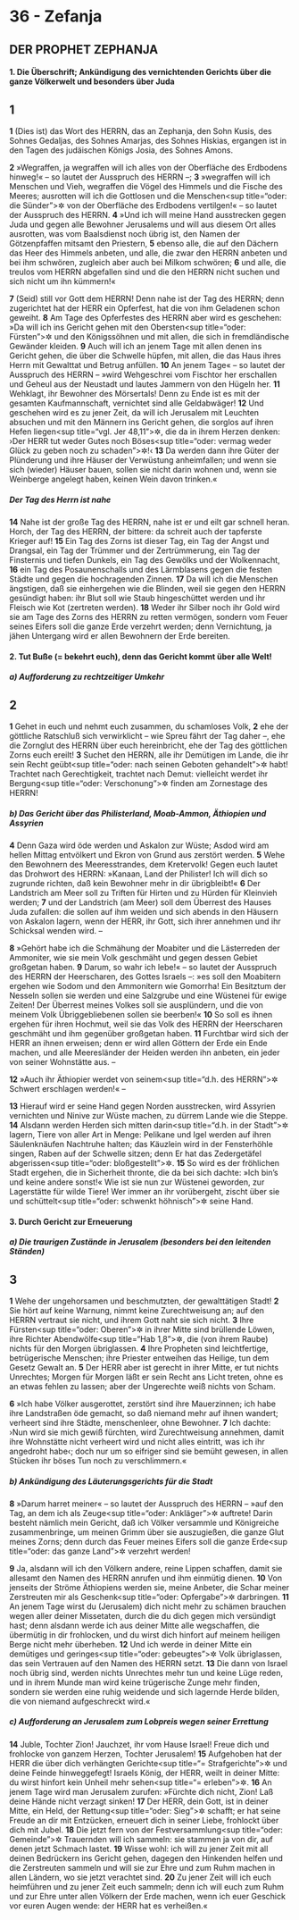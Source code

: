 # 36 - Zefanja

## DER PROPHET ZEPHANJA

#### 1. Die Überschrift; Ankündigung des vernichtenden Gerichts über die ganze Völkerwelt und besonders über Juda

## 1
**1** (Dies ist) das Wort des HERRN, das an Zephanja, den Sohn Kusis, des Sohnes Gedaljas, des Sohnes Amarjas, des Sohnes Hiskias, ergangen ist in den Tagen des judäischen Königs Josia, des Sohnes Amons.

**2** »Wegraffen, ja wegraffen will ich alles von der Oberfläche des Erdbodens hinweg!« – so lautet der Ausspruch des HERRN –;
**3** »wegraffen will ich Menschen und Vieh, wegraffen die Vögel des Himmels und die Fische des Meeres; ausrotten will ich die Gottlosen und die Menschen<sup title=“oder: die Sünder”>&#x2732;</sup> von der Oberfläche des Erdbodens vertilgen!« – so lautet der Ausspruch des HERRN.
**4** »Und ich will meine Hand ausstrecken gegen Juda und gegen alle Bewohner Jerusalems und will aus diesem Ort alles ausrotten, was vom Baalsdienst noch übrig ist, den Namen der Götzenpfaffen mitsamt den Priestern,
**5** ebenso alle, die auf den Dächern das Heer des Himmels anbeten, und alle, die zwar den HERRN anbeten und bei ihm schwören, zugleich aber auch bei Milkom schwören;
**6** und alle, die treulos vom HERRN abgefallen sind und die den HERRN nicht suchen und sich nicht um ihn kümmern!«

**7** (Seid) still vor Gott dem HERRN! Denn nahe ist der Tag des HERRN; denn zugerichtet hat der HERR ein Opferfest, hat die von ihm Geladenen schon geweiht.
**8** Am Tage des Opferfestes des HERRN aber wird es geschehen: »Da will ich ins Gericht gehen mit den Obersten<sup title=“oder: Fürsten”>&#x2732;</sup> und den Königssöhnen und mit allen, die sich in fremdländische Gewänder kleiden.
**9** Auch will ich an jenem Tage mit allen denen ins Gericht gehen, die über die Schwelle hüpfen, mit allen, die das Haus ihres Herrn mit Gewalttat und Betrug anfüllen.
**10** An jenem Tage« – so lautet der Ausspruch des HERRN – »wird Wehgeschrei vom Fischtor her erschallen und Geheul aus der Neustadt und lautes Jammern von den Hügeln her.
**11** Wehklagt, ihr Bewohner des Mörsertals! Denn zu Ende ist es mit der gesamten Kaufmannschaft, vernichtet sind alle Geldabwäger!
**12** Und geschehen wird es zu jener Zeit, da will ich Jerusalem mit Leuchten absuchen und mit den Männern ins Gericht gehen, die sorglos auf ihren Hefen liegen<sup title=“vgl. Jer 48,11”>&#x2732;</sup>, die da in ihrem Herzen denken: ›Der HERR tut weder Gutes noch Böses<sup title=“oder: vermag weder Glück zu geben noch zu schaden”>&#x2732;</sup>!‹
**13** Da werden dann ihre Güter der Plünderung und ihre Häuser der Verwüstung anheimfallen; und wenn sie sich (wieder) Häuser bauen, sollen sie nicht darin wohnen und, wenn sie Weinberge angelegt haben, keinen Wein davon trinken.«

##### Der Tag des Herrn ist nahe

**14** Nahe ist der große Tag des HERRN, nahe ist er und eilt gar schnell heran. Horch, der Tag des HERRN, der bittere: da schreit auch der tapferste Krieger auf!
**15** Ein Tag des Zorns ist dieser Tag, ein Tag der Angst und Drangsal, ein Tag der Trümmer und der Zertrümmerung, ein Tag der Finsternis und tiefen Dunkels, ein Tag des Gewölks und der Wolkennacht,
**16** ein Tag des Posaunenschalls und des Lärmblasens gegen die festen Städte und gegen die hochragenden Zinnen.
**17** Da will ich die Menschen ängstigen, daß sie einhergehen wie die Blinden, weil sie gegen den HERRN gesündigt haben: ihr Blut soll wie Staub hingeschüttet werden und ihr Fleisch wie Kot (zertreten werden).
**18** Weder ihr Silber noch ihr Gold wird sie am Tage des Zorns des HERRN zu retten vermögen, sondern vom Feuer seines Eifers soll die ganze Erde verzehrt werden; denn Vernichtung, ja jähen Untergang wird er allen Bewohnern der Erde bereiten.

#### 2. Tut Buße (= bekehrt euch), denn das Gericht kommt über alle Welt!

##### a) Aufforderung zu rechtzeitiger Umkehr

## 2
**1** Gehet in euch und nehmt euch zusammen, du schamloses Volk,
**2** ehe der göttliche Ratschluß sich verwirklicht – wie Spreu fährt der Tag daher –, ehe die Zornglut des HERRN über euch hereinbricht, ehe der Tag des göttlichen Zorns euch ereilt!
**3** Suchet den HERRN, alle ihr Demütigen im Lande, die ihr sein Recht geübt<sup title=“oder: nach seinen Geboten gehandelt”>&#x2732;</sup> habt! Trachtet nach Gerechtigkeit, trachtet nach Demut: vielleicht werdet ihr Bergung<sup title=“oder: Verschonung”>&#x2732;</sup> finden am Zornestage des HERRN!

##### b) Das Gericht über das Philisterland, Moab-Ammon, Äthiopien und Assyrien

**4** Denn Gaza wird öde werden und Askalon zur Wüste; Asdod wird am hellen Mittag entvölkert und Ekron von Grund aus zerstört werden.
**5** Wehe den Bewohnern des Meeresstrandes, dem Kretervolk! Gegen euch lautet das Drohwort des HERRN: »Kanaan, Land der Philister! Ich will dich so zugrunde richten, daß kein Bewohner mehr in dir übrigbleibt!«
**6** Der Landstrich am Meer soll zu Triften für Hirten und zu Hürden für Kleinvieh werden;
**7** und der Landstrich (am Meer) soll dem Überrest des Hauses Juda zufallen: die sollen auf ihm weiden und sich abends in den Häusern von Askalon lagern, wenn der HERR, ihr Gott, sich ihrer annehmen und ihr Schicksal wenden wird. –

**8** »Gehört habe ich die Schmähung der Moabiter und die Lästerreden der Ammoniter, wie sie mein Volk geschmäht und gegen dessen Gebiet großgetan haben.
**9** Darum, so wahr ich lebe!« – so lautet der Ausspruch des HERRN der Heerscharen, des Gottes Israels –: »es soll den Moabitern ergehen wie Sodom und den Ammonitern wie Gomorrha! Ein Besitztum der Nesseln sollen sie werden und eine Salzgrube und eine Wüstenei für ewige Zeiten! Der Überrest meines Volkes soll sie ausplündern, und die von meinem Volk Übriggebliebenen sollen sie beerben!«
**10** So soll es ihnen ergehen für ihren Hochmut, weil sie das Volk des HERRN der Heerscharen geschmäht und ihm gegenüber großgetan haben.
**11** Furchtbar wird sich der HERR an ihnen erweisen; denn er wird allen Göttern der Erde ein Ende machen, und alle Meeresländer der Heiden werden ihn anbeten, ein jeder von seiner Wohnstätte aus. –

**12** »Auch ihr Äthiopier werdet von seinem<sup title=“d.h. des HERRN”>&#x2732;</sup> Schwert erschlagen werden!« –

**13** Hierauf wird er seine Hand gegen Norden ausstrecken, wird Assyrien vernichten und Ninive zur Wüste machen, zu dürrem Lande wie die Steppe.
**14** Alsdann werden Herden sich mitten darin<sup title=“d.h. in der Stadt”>&#x2732;</sup> lagern, Tiere von aller Art in Menge: Pelikane und Igel werden auf ihren Säulenknäufen Nachtruhe halten; das Käuzlein wird in der Fensterhöhle singen, Raben auf der Schwelle sitzen; denn Er hat das Zedergetäfel abgerissen<sup title=“oder: bloßgestellt”>&#x2732;</sup>.
**15** So wird es der fröhlichen Stadt ergehen, die in Sicherheit thronte, die da bei sich dachte: »Ich bin’s und keine andere sonst!« Wie ist sie nun zur Wüstenei geworden, zur Lagerstätte für wilde Tiere! Wer immer an ihr vorübergeht, zischt über sie und schüttelt<sup title=“oder: schwenkt höhnisch”>&#x2732;</sup> seine Hand.

#### 3. Durch Gericht zur Erneuerung

##### a) Die traurigen Zustände in Jerusalem (besonders bei den leitenden Ständen)

## 3
**1** Wehe der ungehorsamen und beschmutzten, der gewalttätigen Stadt!
**2** Sie hört auf keine Warnung, nimmt keine Zurechtweisung an; auf den HERRN vertraut sie nicht, und ihrem Gott naht sie sich nicht.
**3** Ihre Fürsten<sup title=“oder: Oberen”>&#x2732;</sup> in ihrer Mitte sind brüllende Löwen, ihre Richter Abendwölfe<sup title=“Hab 1,8”>&#x2732;</sup>, die (von ihrem Raube) nichts für den Morgen übriglassen.
**4** Ihre Propheten sind leichtfertige, betrügerische Menschen; ihre Priester entweihen das Heilige, tun dem Gesetz Gewalt an.
**5** Der HERR aber ist gerecht in ihrer Mitte, er tut nichts Unrechtes; Morgen für Morgen läßt er sein Recht ans Licht treten, ohne es an etwas fehlen zu lassen; aber der Ungerechte weiß nichts von Scham.

**6** »Ich habe Völker ausgerottet, zerstört sind ihre Mauerzinnen; ich habe ihre Landstraßen öde gemacht, so daß niemand mehr auf ihnen wandert; verheert sind ihre Städte, menschenleer, ohne Bewohner.
**7** Ich dachte: ›Nun wird sie mich gewiß fürchten, wird Zurechtweisung annehmen, damit ihre Wohnstätte nicht verheert wird und nicht alles eintritt, was ich ihr angedroht habe‹; doch nur um so eifriger sind sie bemüht gewesen, in allen Stücken ihr böses Tun noch zu verschlimmern.«

##### b) Ankündigung des Läuterungsgerichts für die Stadt

**8** »Darum harret meiner« – so lautet der Ausspruch des HERRN – »auf den Tag, an dem ich als Zeuge<sup title=“oder: Ankläger”>&#x2732;</sup> auftrete! Darin besteht nämlich mein Gericht, daß ich Völker versammle und Königreiche zusammenbringe, um meinen Grimm über sie auszugießen, die ganze Glut meines Zorns; denn durch das Feuer meines Eifers soll die ganze Erde<sup title=“oder: das ganze Land”>&#x2732;</sup> verzehrt werden!

**9** Ja, alsdann will ich den Völkern andere, reine Lippen schaffen, damit sie allesamt den Namen des HERRN anrufen und ihm einmütig dienen.
**10** Von jenseits der Ströme Äthiopiens werden sie, meine Anbeter, die Schar meiner Zerstreuten mir als Geschenk<sup title=“oder: Opfergabe”>&#x2732;</sup> darbringen.
**11** An jenem Tage wirst du (Jerusalem) dich nicht mehr zu schämen brauchen wegen aller deiner Missetaten, durch die du dich gegen mich versündigt hast; denn alsdann werde ich aus deiner Mitte alle wegschaffen, die übermütig in dir frohlocken, und du wirst dich hinfort auf meinem heiligen Berge nicht mehr überheben.
**12** Und ich werde in deiner Mitte ein demütiges und geringes<sup title=“oder: gebeugtes”>&#x2732;</sup> Volk übriglassen, das sein Vertrauen auf den Namen des HERRN setzt.
**13** Die dann von Israel noch übrig sind, werden nichts Unrechtes mehr tun und keine Lüge reden, und in ihrem Munde man wird keine trügerische Zunge mehr finden, sondern sie werden eine ruhig weidende und sich lagernde Herde bilden, die von niemand aufgeschreckt wird.«

##### c) Aufforderung an Jerusalem zum Lobpreis wegen seiner Errettung

**14** Juble, Tochter Zion! Jauchzet, ihr vom Hause Israel! Freue dich und frohlocke von ganzem Herzen, Tochter Jerusalem!
**15** Aufgehoben hat der HERR die über dich verhängten Gerichte<sup title=“= Strafgerichte”>&#x2732;</sup> und deine Feinde hinweggefegt! Israels König, der HERR, weilt in deiner Mitte: du wirst hinfort kein Unheil mehr sehen<sup title=“= erleben”>&#x2732;</sup>.
**16** An jenem Tage wird man Jerusalem zurufen: »Fürchte dich nicht, Zion! Laß deine Hände nicht verzagt sinken!
**17** Der HERR, dein Gott, ist in deiner Mitte, ein Held, der Rettung<sup title=“oder: Sieg”>&#x2732;</sup> schafft; er hat seine Freude an dir mit Entzücken, erneuert dich in seiner Liebe, frohlockt über dich mit Jubel.
**18** Die jetzt fern von der Festversammlung<sup title=“oder: Gemeinde”>&#x2732;</sup> Trauernden will ich sammeln: sie stammen ja von dir, auf denen jetzt Schmach lastet.
**19** Wisse wohl: ich will zu jener Zeit mit all deinen Bedrückern ins Gericht gehen, dagegen den Hinkenden helfen und die Zerstreuten sammeln und will sie zur Ehre und zum Ruhm machen in allen Ländern, wo sie jetzt verachtet sind.
**20** Zu jener Zeit will ich euch heimführen und zu jener Zeit euch sammeln; denn ich will euch zum Ruhm und zur Ehre unter allen Völkern der Erde machen, wenn ich euer Geschick vor euren Augen wende: der HERR hat es verheißen.«